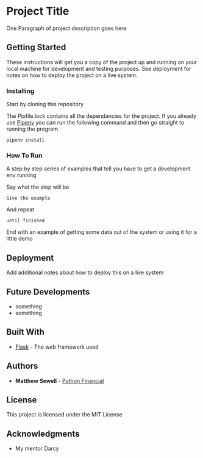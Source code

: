 # Project Title

One Paragraph of project description goes here

## Getting Started

These instructions will get you a copy of the project up and running on your local machine for development and testing purposes. See deployment for notes on how to deploy the project on a live system.

### Installing

Start by cloning this repository

The Pipfile.lock contains all the dependancies for the project. If you already use [Pipenv](https://docs.pipenv.org/) you can run the following command and then go straight to running the program 

```
pipenv install
```

### How To Run

A step by step series of examples that tell you have to get a development env running

Say what the step will be

```
Give the example
```

And repeat

```
until finished
```

End with an example of getting some data out of the system or using it for a little demo

## Deployment

Add additional notes about how to deploy this on a live system

## Future Developments

* something
* something

## Built With

* [Flask](http://flask.pocoo.org/) - The web framework used

## Authors

* **Matthew Sewell** - [Python Financial](https://pythonfinancial.com)

## License

This project is licensed under the MIT License

## Acknowledgments

* My mentor Darcy
